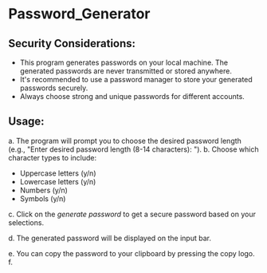 # Password_Generator
 
Security Considerations:
----

- This program generates passwords on your local machine. The generated passwords are never transmitted or stored anywhere.
- It's recommended to use a password manager to store your generated passwords securely.
- Always choose strong and unique passwords for different accounts.

Usage:
--

a. The program will prompt you to choose the desired password length (e.g., "Enter desired password length (8-14 characters): "). 
b. Choose which character types to include:

  - Uppercase letters (y/n)
  - Lowercase letters (y/n)
  - Numbers (y/n)
  - Symbols (y/n)

c. Click on the *generate password* to get a secure password based on your selections.

d. The generated password will be displayed on the input bar.

e. You can copy the password to your clipboard by pressing the copy logo.
f.
